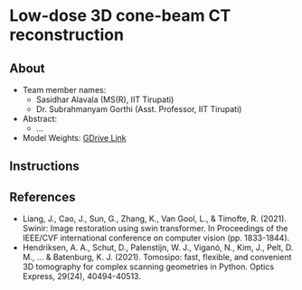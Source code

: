 # Low-dose 3D cone-beam CT reconstruction

## About
  - Team member names:
    - Sasidhar Alavala (MS(R), IIT Tirupati)
    - Dr. Subrahmanyam Gorthi (Asst. Professor, IIT Tirupati)
  - Abstract:
    - ...
  - Model Weights: [GDrive Link](https://drive.google.com/drive/folders/1VZyLtVW9JpTRaNqLXnzITJCXM7Qjjc1T?usp=sharing)

## Instructions


## References
- Liang, J., Cao, J., Sun, G., Zhang, K., Van Gool, L., & Timofte, R. (2021). Swinir: Image restoration using swin transformer. In Proceedings of the IEEE/CVF international conference on computer vision (pp. 1833-1844).
- Hendriksen, A. A., Schut, D., Palenstijn, W. J., Viganó, N., Kim, J., Pelt, D. M., ... & Batenburg, K. J. (2021). Tomosipo: fast, flexible, and convenient 3D tomography for complex scanning geometries in Python. Optics Express, 29(24), 40494-40513.

